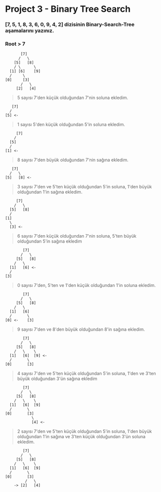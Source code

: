 # **Project 3 - Binary Tree Search**

### **[7, 5, 1, 8, 3, 6, 0, 9, 4, 2]** dizisinin Binary-Search-Tree aşamalarını yazınız.

### Root > **7**

```
       [7]
      /   \
    [5]   [8]
    / \      \
  [1] [6]    [9]
  /     \
[0]     [3]
       /   \
     [2]   [4]
```

> 5 sayısı 7'den küçük olduğundan 7'nin soluna ekledim.

```
   [7]
  /
[5] <-
```

> 1 sayısı 5'den küçük olduğundan 5'in soluna ekledim.

```
     [7]
    /
  [5]
  /
[1] <-
```

> 8 sayısı 7'den büyük olduğundan 7'nin sağına ekledim.

```
   [7]
  /   \
[5]   [8] <-
```

> 3 sayısı 7'den ve 5'ten küçük olduğundan 5'in soluna, 1'den büyük olduğundan 1'in sağına ekledim.

```
     [7]
    /   \
  [5]   [8]
  /
[1]
  \
  [3] <-
```

> 6 sayısı 7'den küçük olduğundan 7'nin soluna, 5'ten büyük olduğundan 5'in sağına ekledim

```
        [7]
       /   \
     [5]   [8]
    /   \
  [1]   [6] <-
  /
[3]
```

> 0 sayısı 7'den, 5'ten ve 1'den küçük olduğundan 1'in soluna ekledim.

```
        [7]
       /   \
     [5]   [8]
    /   \
  [1]   [6]
  /       \
[0] <-    [3]
```

> 9 sayısı 7'den ve 8'den büyük olduğundan 8'in sağına ekledim.

```
        [7]
       /   \
     [5]   [8]
    /   \    \
  [1]   [6]  [9] <-
  /       \
[0]       [3]
```

> 4 sayısı 7'den ve 5'ten küçük olduğundan 5'in soluna, 1'den ve 3'ten büyük olduğundan 3'ün sağına ekledim

```
        [7]
       /   \
     [5]   [8]
    /   \    \
  [1]   [6]  [9]
  /       \
[0]       [3]
            \
            [4] <-
```

> 2 sayısı 7'den ve 5'ten küçük olduğundan 5'in soluna, 1'den büyük olduğundan 1'in sağına ve 3'ten küçük olduğundan 3'ün soluna ekledim.

```
        [7]
       /   \
     [5]   [8]
    /   \    \
  [1]   [6]  [9]
  /       \
[0]       [3]
         /   \
    -> [2]   [4]
```
